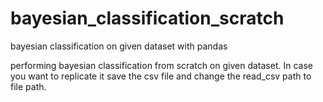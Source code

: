 # bayesian_classification_scratch
bayesian classification on given dataset with pandas

performing bayesian classification from scratch on given dataset.
In case you want to replicate it save the csv file and change the read_csv path to file path.
